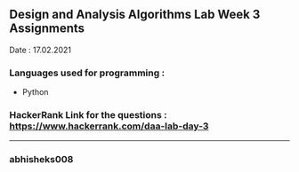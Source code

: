 ## Design and Analysis Algorithms Lab Week 3  Assignments

Date : 17.02.2021

### Languages used for programming :
- Python


### HackerRank Link for the questions : https://www.hackerrank.com/daa-lab-day-3

********************************************************
### abhisheks008
